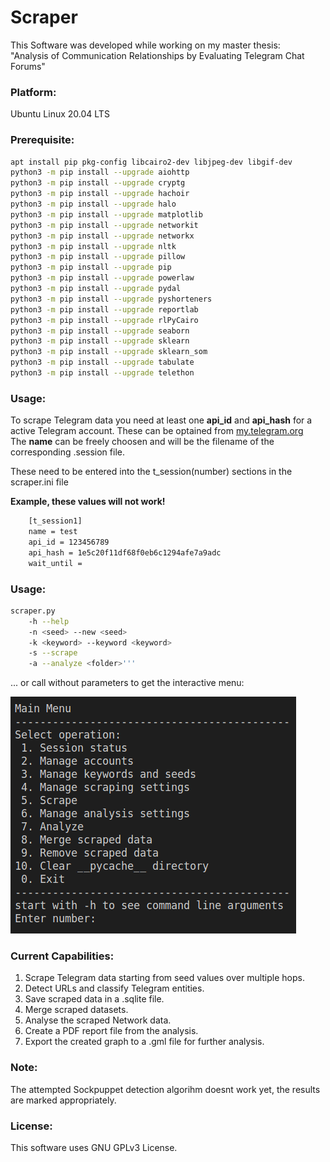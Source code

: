 # Scraper
This Software was developed while working on my master thesis:  
"Analysis of Communication Relationships by Evaluating Telegram Chat Forums"

### Platform:
Ubuntu Linux 20.04 LTS

### Prerequisite:
```sh
apt install pip pkg-config libcairo2-dev libjpeg-dev libgif-dev 
python3 -m pip install --upgrade aiohttp
python3 -m pip install --upgrade cryptg 
python3 -m pip install --upgrade hachoir
python3 -m pip install --upgrade halo
python3 -m pip install --upgrade matplotlib
python3 -m pip install --upgrade networkit
python3 -m pip install --upgrade networkx
python3 -m pip install --upgrade nltk
python3 -m pip install --upgrade pillow 
python3 -m pip install --upgrade pip 
python3 -m pip install --upgrade powerlaw
python3 -m pip install --upgrade pydal
python3 -m pip install --upgrade pyshorteners
python3 -m pip install --upgrade reportlab
python3 -m pip install --upgrade rlPyCairo
python3 -m pip install --upgrade seaborn
python3 -m pip install --upgrade sklearn
python3 -m pip install --upgrade sklearn_som
python3 -m pip install --upgrade tabulate
python3 -m pip install --upgrade telethon 
```
### Usage:
To scrape Telegram data you need at least one **api_id** and **api_hash** for a active Telegram account.
These can be optained from [my.telegram.org]   
The **name** can be freely choosen and will be the filename of the corresponding .session file.  

These need to be entered into the t_session(number) sections in the scraper.ini file  

**Example, these values will not work!**
```sh
    [t_session1]
    name = test 
    api_id = 123456789
    api_hash = 1e5c20f11df68f0eb6c1294afe7a9adc
    wait_until = 
```
### Usage:
```sh
scraper.py
    -h --help
    -n <seed> --new <seed>
    -k <keyword> --keyword <keyword>
    -s --scrape
    -a --analyze <folder>'''
```
... or call without parameters to get the interactive menu:

![Scraper Main Menu](https://github.com/ptitus/mt/blob/master/menu.png "Scraper Main Menu")

### Current Capabilities:
1. Scrape Telegram data starting from seed values over multiple hops.
2. Detect URLs and classify Telegram entities.
3. Save scraped data in a .sqlite file.
4. Merge scraped datasets.
5. Analyse the scraped Network data. 
6. Create a PDF report file from the analysis.
7. Export the created graph to a .gml file for further analysis.

### Note: 
The attempted Sockpuppet detection algorihm doesnt work yet, the results are marked appropriately.

### License:
This software uses GNU GPLv3 License.





[//]: #

[my.telegram.org]: https://my.telegram.org